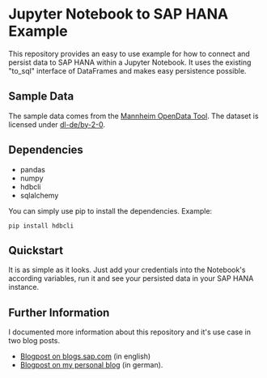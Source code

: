 # Jupyter Notebook to SAP HANA Example
This repository provides an easy to use example for how to connect and persist data to SAP HANA within a Jupyter Notebook. It uses the existing "to_sql" interface of DataFrames and makes easy persistence possible.

## Sample Data
The sample data comes from the [Mannheim OpenData Tool](https://mannheim.opendatasoft.com/explore/dataset/bevolkerungsbestand-in-mannheim-2009-2020/information/?disjunctive.gemeindeteilschlussel&disjunctive.gemeindeteilname&sort=-id). The dataset is licensed under [dl-de/by-2-0](https://www.govdata.de/dl-de/by-2-0).

## Dependencies
* pandas
* numpy
* hdbcli
* sqlalchemy

You can simply use pip to install the dependencies. Example:

`
pip install hdbcli
`

## Quickstart
It is as simple as it looks. Just add your credentials into the Notebook's according variables, run it and see your persisted data in your SAP HANA instance.

## Further Information
I documented more information about this repository and it's use case in two blog posts. 
* [Blogpost on blogs.sap.com](https://blogs.sap.com/?p=1606107) (in english)
* [Blogpost on my personal blog](https://enesordek.com/?p=2502) (in german).
